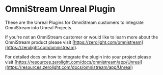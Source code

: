 # OmniStream Unreal Plugin

These are the Unreal Plugins for OmniStream customers to integrate OmniStream into Unreal Projects.

If you're not an OmniStream customer or would like to learn more about the OmniStream product please visit [https://zerolight.com/omnistream](https://zerolight.com/omnistream).

For detailed docs on how to integrate the plugin into your project please visit [https://resources.zerolight.com/docs/omnistream/app/Unreal](https://resources.zerolight.com/docs/omnistream/app/Unreal)
